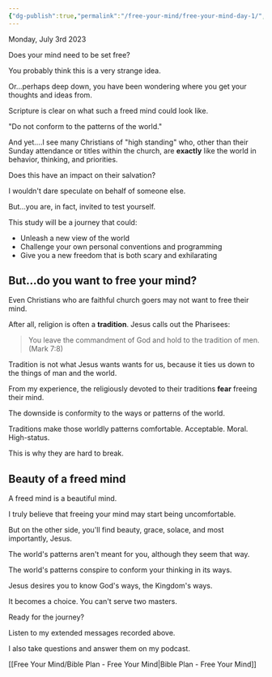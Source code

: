 ```yaml
---
{"dg-publish":true,"permalink":"/free-your-mind/free-your-mind-day-1/","created":"","updated":""}
---
```




Monday, July 3rd 2023 



Does your mind need to be set free?

You probably think this is a very strange idea.

Or...perhaps deep down, you have been wondering where you get your thoughts and ideas from.

Scripture is clear on what such a freed mind could look like.

"Do not conform to the patterns of the world."

And yet....I see many Christians of "high standing" who, other than their Sunday attendance or titles within the church, are **exactly** like the world in behavior, thinking, and priorities.

Does this have an impact on their salvation?

I wouldn't dare speculate on behalf of someone else.

But...you are, in fact, invited to test yourself.

This study will be a journey that could:

- Unleash a new view of the world
- Challenge your own personal conventions and programming
- Give you a new freedom that is both scary and exhilarating

## But...do you want to free your mind?

Even Christians who are faithful church goers may not want to free their mind.

After all, religion is often a **tradition**. Jesus calls out the Pharisees:

> You leave the commandment of God and hold to the tradition of men. (Mark 7:8)

Tradition is not what Jesus wants wants for us, because it ties us down to the things of man and the world.

From my experience, the religiously devoted to their traditions **fear** freeing their mind.

The downside is conformity to the ways or patterns of the world.

Traditions make those worldly patterns comfortable. Acceptable. Moral. High-status.

This is why they are hard to break.

## Beauty of a freed mind

A freed mind is a beautiful mind.

I truly believe that freeing your mind may start being uncomfortable.

But on the other side, you'll find beauty, grace, solace, and most importantly, Jesus.

The world's patterns aren't meant for you, although they seem that way.

The world's patterns conspire to conform your thinking in its ways.

Jesus desires you to know God's ways, the Kingdom's ways.

It becomes a choice. You can't serve two masters.

Ready for the journey?

Listen to my extended messages recorded above.

I also take questions and answer them on my podcast.

[[Free Your Mind/Bible Plan - Free Your Mind\|Bible Plan - Free Your Mind]]
